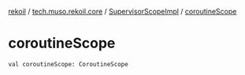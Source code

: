 [rekoil](../../index.md) / [tech.muso.rekoil.core](../index.md) / [SupervisorScopeImpl](index.md) / [coroutineScope](./coroutine-scope.md)

# coroutineScope

`val coroutineScope: CoroutineScope`